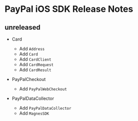 
# PayPal iOS SDK Release Notes

## unreleased

* Card
  * Add `Address`
  * Add `Card`
  * Add `CardClient`
  * Add `CardRequest`
  * Add `CardResult`

* PayPalCheckout
  * Add `PayPalWebCheckout`

* PayPalDataCollector
  * Add `PayPalDataCollector`
  * Add `MagnesSDK`
